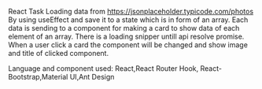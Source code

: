 React Task
Loading data from https://jsonplaceholder.typicode.com/photos By using useEffect and save it to a state which is in form of an array.
Each data is sending to a component for making a card to show data of each element of an array.
There is a loading snipper untill api resolve promise.
When a user click a card the component will be changed and show image and title of clicked component.

Language and component used:
React,React Router Hook, React-Bootstrap,Material UI,Ant Design

